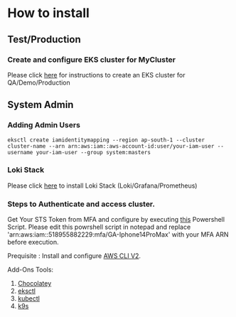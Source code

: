 <a id="readme-top"></a>
<!--
*** Thanks for checking out the Best-README-Template. If you have a suggestion
*** that would make this better, please fork the repo and create a pull request
*** or simply open an issue with the tag "enhancement".
*** Don't forget to give the project a star!
*** Thanks again! Now go create something AMAZING! :D
-->



<!-- PROJECT SHIELDS -->
<!--
*** I'm using markdown "reference style" links for readability.
*** Reference links are enclosed in brackets [ ] instead of parentheses ( ).
*** See the bottom of this document for the declaration of the reference variables
*** for contributors-url, forks-url, etc. This is an optional, concise syntax you may use.
*** https://www.markdownguide.org/basic-syntax/#reference-style-links

[![Contributors][contributors-shield]][contributors-url]
[![Forks][forks-shield]][forks-url]
[![Stargazers][stars-shield]][stars-url]
[![Issues][issues-shield]][issues-url]
[![MIT License][license-shield]][license-url]
-->




# How to install
## Test/Production
### Create and configure EKS cluster for MyCluster
Please click [here](docs/production_eks.md) for instructions to create an EKS cluster for QA/Demo/Production

## System Admin

### Adding Admin Users
```
eksctl create iamidentitymapping --region ap-south-1 --cluster cluster-name --arn arn:aws:iam::aws-account-id:user/your-iam-user --username your-iam-user --group system:masters
```

### Loki Stack
Please click [here](docs/loki.md) to install Loki Stack (Loki/Grafana/Prometheus)

### Steps to Authenticate and access cluster.

Get Your STS Token from MFA and configure by executing [this](awsAuthMFA2.ps1) Powershell Script. Please edit this powrshell script in notepad and replace 'arn:aws:iam::518955882229:mfa/GA-Iphone14ProMax' with your MFA ARN before execution.

Prequisite : Install and configure [AWS CLI V2](https://docs.aws.amazon.com/cli/latest/userguide/getting-started-install.html).


Add-Ons Tools:
1. [Chocolatey](https://chocolatey.org/install#generic)
2. [eksctl](https://community.chocolatey.org/packages/eksctl)
3. [kubectl](https://community.chocolatey.org/packages/kubernetes-cli)
4. [k9s](https://community.chocolatey.org/packages/k9s)




<!-- MARKDOWN LINKS & IMAGES -->
<!-- https://www.markdownguide.org/basic-syntax/#reference-style-links 
[contributors-shield]: https://img.shields.io/github/contributors/othneildrew/Best-README-Template.svg?style=for-the-badge
[contributors-url]: https://github.com/othneildrew/Best-README-Template/graphs/contributors
[forks-shield]: https://img.shields.io/github/forks/othneildrew/Best-README-Template.svg?style=for-the-badge
[forks-url]: https://github.com/othneildrew/Best-README-Template/network/members
[stars-shield]: https://img.shields.io/github/stars/othneildrew/Best-README-Template.svg?style=for-the-badge
[stars-url]: https://github.com/othneildrew/Best-README-Template/stargazers
[issues-shield]: https://img.shields.io/github/issues/othneildrew/Best-README-Template.svg?style=for-the-badge
[issues-url]: https://github.com/othneildrew/Best-README-Template/issues
[license-shield]: https://img.shields.io/github/license/othneildrew/Best-README-Template.svg?style=for-the-badge
[license-url]: https://github.com/othneildrew/Best-README-Template/blob/master/LICENSE.txt

-->